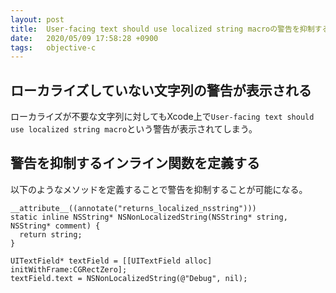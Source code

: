 ```yaml
---
layout: post
title:  User-facing text should use localized string macroの警告を抑制する
date:   2020/05/09 17:58:28 +0900
tags:   objective-c
---
```


## ローカライズしていない文字列の警告が表示される

ローカライズが不要な文字列に対してもXcode上で`User-facing text should use localized string macro`という警告が表示されてしまう。

## 警告を抑制するインライン関数を定義する

以下のようなメソッドを定義することで警告を抑制することが可能になる。

```objc
__attribute__((annotate("returns_localized_nsstring")))
static inline NSString* NSNonLocalizedString(NSString* string, NSString* comment) {
  return string;
}

UITextField* textField = [[UITextField alloc] initWithFrame:CGRectZero];
textField.text = NSNonLocalizedString(@"Debug", nil);
```
